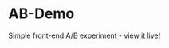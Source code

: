 # AB-Demo
Simple front-end A/B experiment - [view it live!](https://taylor-coleman.github.io/AB-Demo/)

